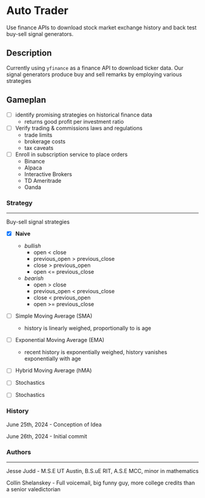 # Auto Trader
Use finance APIs to download stock market exchange history and back test buy-sell signal generators.

## Description
Currently using `yfinance` as a finance API to download ticker data. Our signal generators produce buy and sell remarks by employing various strategies

## Gameplan
- [ ] identify promising strategies on historical finance data
    - returns good profit per investment ratio
- [ ] Verify trading & commissions laws and regulations
    - trade limits
    - brokerage costs
    - tax caveats
- [ ] Enroll in subscription service to place orders
    - Binance
    - Alpaca
    - Interactive Brokers
    - TD Ameritrade
    - Oanda

### Strategy
-------
Buy-sell signal strategies
 - [x] **Naive**
    - *bullish*
        - open < close
        - previous_open > previous_close
        - close > previous_open
        - open <= previous_close
    - *bearish*
        - open > close
        - previous_open < previous_close
        - close < previous_open
        - open >= previous_close

 - [ ] Simple Moving Average (SMA)
    - history is linearly weighed, proportionally to is age
 - [ ] Exponential Moving Average (EMA)
    - recent history is exponentially weighed, history vanishes exponentially with age
 - [ ] Hybrid Moving Average (hMA)
 - [ ] Stochastics
 - [ ] Stochastics

### History
June 25th, 2024 - Conception of Idea

June 26th, 2024 - Initial commit

### Authors
-------
Jesse Judd - M.S.E UT Austin, B.S.uE RIT, A.S.E MCC, minor in mathematics

Collin Shelanskey - Full voicemail, big funny guy, more college credits than a senior valedictorian





